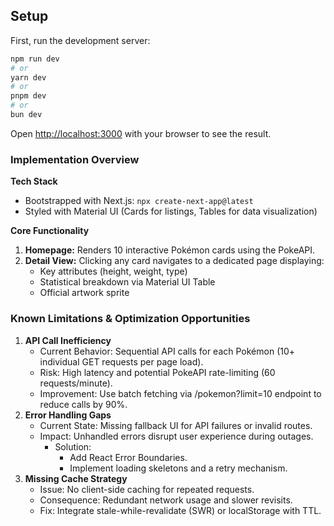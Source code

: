 ## Setup

First, run the development server:

```bash
npm run dev
# or
yarn dev
# or
pnpm dev
# or
bun dev
```

Open [http://localhost:3000](http://localhost:3000) with your browser to see the result.

### Implementation Overview

**Tech Stack**

- Bootstrapped with Next.js: `npx create-next-app@latest`
- Styled with Material UI (Cards for listings, Tables for data visualization)

**Core Functionality**

1. **Homepage:** Renders 10 interactive Pokémon cards using the PokeAPI.
2. **Detail View:** Clicking any card navigates to a dedicated page displaying:
    - Key attributes (height, weight, type)
    - Statistical breakdown via Material UI Table
    - Official artwork sprite

### Known Limitations & Optimization Opportunities

1. **API Call Inefficiency**
    - Current Behavior: Sequential API calls for each Pokémon (10+ individual GET requests per page load).
    - Risk: High latency and potential PokeAPI rate-limiting (60 requests/minute).
    - Improvement: Use batch fetching via /pokemon?limit=10 endpoint to reduce calls by 90%.
2. **Error Handling Gaps**
    - Current State: Missing fallback UI for API failures or invalid routes.
    - Impact: Unhandled errors disrupt user experience during outages.
        - Solution:
            - Add React Error Boundaries.
            - Implement loading skeletons and a retry mechanism.
3. **Missing Cache Strategy**
    - Issue: No client-side caching for repeated requests.
    - Consequence: Redundant network usage and slower revisits.
    - Fix: Integrate stale-while-revalidate (SWR) or localStorage with TTL.